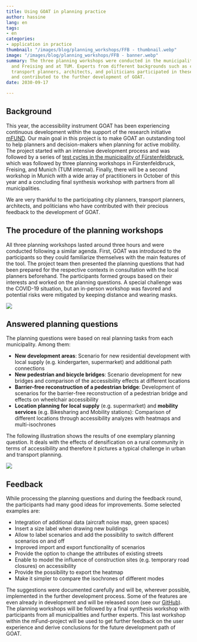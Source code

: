```yaml
---
title: Using GOAT in planning practice
author: hassine
lang: en
tags:
- en
categories:
- application in practice
thumbnail: "/images/blog/planning_workshops/FFB - thumbnail.webp"
image: "/images/blog/planning_workshops/FFB - banner.webp"
summary: The three planning workshops were conducted in the municipalities of Fürstenfeldbruck
  and Freising and at TUM. Experts from different backgrounds such as city planners,
  transport planners, architects, and politicians participated in these workshops
  and contributed to the further development of GOAT.
date: 2030-09-17

---
```

## Background

This year, the accessibility instrument GOAT has been experiencing continuous development within the support of the research initiative [mFUND](https://www.bmvi.de/DE/Themen/Digitales/mFund/Ueberblick/ueberblick.html). Our main goal in this project is to make GOAT an outstanding tool to help planners and decision-makers when planning for active mobility. The project started with an intensive development process and was followed by a series of [test cycles in the municipality of Fürstenfeldbruck](../2020-05-25-testcycles), which was followed by three planning workshops in Fürstenfeldbruck, Freising, and Munich (TUM internal). Finally, there will be a second workshop in Munich with a wide array of practitioners in October of this year and a concluding final synthesis workshop with partners from all municipalities.

We are very thankful to the participating city planners, transport planners, architects, and politicians who have contributed with their precious feedback to the development of GOAT.

## The procedure of the planning workshops

All three planning workshops lasted around three hours and were conducted following a similar agenda. First, GOAT was introduced to the participants so they could familiarize themselves with the main features of the tool. The project team then presented the planning questions that had been prepared for the respective contexts in consultation with the local planners beforehand. The participants formed groups based on their interests and worked on the planning questions. A special challenge was the COVID-19 situation, but an in-person workshop was favored and potential risks were mitigated by keeping distance and wearing masks.

![](/images/blog/planning_workshops/images_FR_FFB.png)

## Answered planning questions

The planning questions were based on real planning tasks from each municipality. Among them:

* **New development areas**: Scenario for new residential development with local supply (e.g. kindergarten, supermarket) and additional path connections
* **New pedestrian and bicycle bridges**: Scenario development for new bridges and comparison of the accessibility effects at different locations
* **Barrier-free reconstruction of a pedestrian bridge**: Development of scenarios for the barrier-free reconstruction of a pedestrian bridge and effects on wheelchair accessibility
* **Location planning for local supply** (e.g. supermarket) and **mobility services** (e.g. Bikesharing and Mobility stations): Comparison of different locations through accessibility analyzes with heatmaps and multi-isochrones

The following illustration shows the results of one exemplary planning question. It deals with the effects of densification on a rural community in terms of accessibility and therefore it pictures a typical challenge in urban and transport planning.

![](/images/blog/planning_workshops/Blogpost_planning_workshop_graphic.png)

## Feedback

While processing the planning questions and during the feedback round, the participants had many good ideas for improvements.
Some selected examples are:

* Integration of additional data (aircraft noise map, green spaces)
* Insert a size label when drawing new buildings
* Allow to label scenarios and add the possibility to switch different scenarios on and off
* Improved import and export functionality of scenarios
* Provide the option to change the attributes of existing streets
* Enable to model the influence of construction sites (e.g. temporary road closures) on accessibility
* Provide the possibility to export the heatmap
* Make it simpler to compare the isochrones of different modes

The suggestions were documented carefully and will be, wherever possible, implemented in the further development process. Some of the features are even already in development and will be released soon (see our [GitHub](https://github.com/goat-community/goat)). The planning workshops will be followed by a final synthesis workshop with participants from all municipalities and further experts. This last workshop within the mFund-project will be used to get further feedback on the user experience and derive conclusions for the future development path of GOAT.